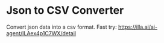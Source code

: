 # Json to CSV Converter
Convert json data into a csv format.
Fast try: https://illa.ai/ai-agent/ILAex4p1C7WX/detail
